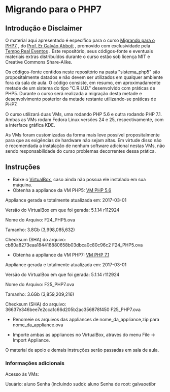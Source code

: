 # Migrando para o PHP7

## Introdução e Disclaimer

O material aqui apresentado é específico para o curso [Migrando para o PHP7](https://bit.ly/migrandoPHP7) , do [Prof. Er Galvão Abbott](https://github.com/galvao) , promovido com exclusividade pela [Tempo Real Eventos](http://www.temporealeventos.com.br/) . Este repositório, seus códigos-fonte e eventuais materiais extras distribuídos durante o curso estão sob licença MIT e Creative Commons Share-Alike.

Os códigos-fonte contidos neste repositório na pasta "sistema_php5" são propositalmente datados e não devem ser utilizados em qualquer ambiente fora da sala de aula. O código consiste, em resumo, em aproximadamente metade de um sistema do tipo "C.R.U.D."  desenvolvido com práticas de PHP5. Durante o curso será realizada a migração desta metade e desenvolvimento posterior da metade restante utilizando-se práticas de PHP7.

O curso utilizará duas VMs, uma rodando PHP 5.6 e outra rodando PHP 7.1.  Ambas as VMs rodam Fedora Linux versões 24 e 25, respectivamente, com a interface gráfica KDE. 

As VMs foram customizadas da forma mais leve possível propositalmente para que as exigências de hardware não sejam altas. Em virtude disso não é recomendada a instalação de nenhum software adicional nestas VMs, não sendo responsabilidade do curso problemas decorrentes dessa prática.

## Instruções

- Baixe o [VirtualBox](https://www.virtualbox.org/), caso ainda não possua ele instalado em sua máquina.
-  Obtenha a appliance da VM PHP5:  [VM PHP 5.6](http://www.galvao.eti.br/F24_PHP5.zip)

 Appliance gerada e totalmente atualizada em: 2017-03-01

 Versão do VirtualBox em que foi gerada: 5.1.14 r112924

 Nome do Arquivo: F24_PHP5.ova

Tamanho: 3.8Gb (3,998,085,632) 

Checksum (SHA) do arquivo: cb80a8273eaa184416880658b03dbca0c80c96c2  F24_PHP5.ova

- Obtenha a appliance da VM PHP7:  [VM PHP 7.1](http://www.galvao.eti.br/F25_PHP7.zip) 

Appliance gerada e totalmente atualizada em: 2017-03-01

Versão do VirtualBox em que foi gerada: 5.1.14 r112924

 Nome do Arquivo: F25_PHP7.ova

Tamanho: 3.6Gb (3,859,209,216) 

Checksum (SHA) do arquivo: 36637e346bee7e2cca1c66d205b2ac356878f450  F25_PHP7.ova

- Renomeie os arquivos das appliances de nome_da_appliance,zip para nome_da_appliance.ova

- Importe ambas as appliances no VirtualBox, através do menu File -> Import Appliance.

O material de apoio e demais instruções serão passadas em sala de aula.

### Informações adicionais 

Acesso às VMs:

Usuário: aluno
Senha (incluindo sudo): aluno
Senha de root: galvaoetibr

